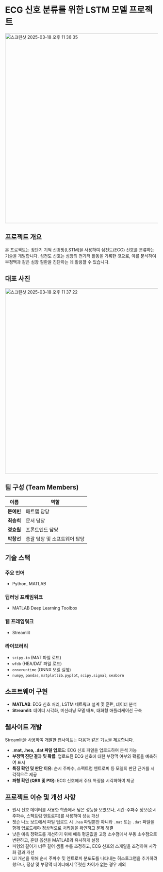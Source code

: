 # ECG 신호 분류를 위한 LSTM 모델 프로젝트

<img width="625" alt="스크린샷 2025-03-18 오후 11 36 35" src="https://github.com/user-attachments/assets/3befc779-d9d3-43cf-b1a4-3a8a0ffce029" />

## 프로젝트 개요
본 프로젝트는 장단기 기억 신경망(LSTM)을 사용하여 심전도(ECG) 신호를 분류하는 기술을 개발합니다. 심전도 신호는 심장의 전기적 활동을 기록한 것으로, 이를 분석하여 부정맥과 같은 심장 질환을 진단하는 데 활용할 수 있습니다.

## 대표 사진

<img width="610" alt="스크린샷 2025-03-18 오후 11 37 22" src="https://github.com/user-attachments/assets/25cdfd79-fdae-44d0-9ff7-85668566c20d" />

## 팀 구성 (Team Members)

| 이름     | 역할            |
|---------|---------------|
| **문예빈** | 매트랩 담당       |
| **최승희** | 문서 담당       |
| **정효원** | 프론트엔드 담당       |
| **박창선** | 총괄 담당 및 소프트웨어 담당 |

## 기술 스택
### 주요 언어
- Python, MATLAB

### 딥러닝 프레임워크
- MATLAB Deep Learning Toolbox

### 웹 프레임워크
- Streamlit

### 라이브러리
- `scipy.io` (MAT 파일 로드)
- `wfdb` (HEA/DAT 파일 로드)
- `onnxruntime` (ONNX 모델 실행)
- `numpy`, `pandas`, `matplotlib.pyplot`, `scipy.signal`, `seaborn`

## 소프트웨어 구현
- **MATLAB**: ECG 신호 처리, LSTM 네트워크 설계 및 훈련, 데이터 분석
- **Streamlit**: 데이터 시각화, 머신러닝 모델 배포, 대화형 애플리케이션 구축

## 웹사이트 개발
Streamlit을 사용하여 개발한 웹사이트는 다음과 같은 기능을 제공합니다.
- **.mat, .hea, .dat 파일 업로드**: ECG 신호 파일을 업로드하여 분석 가능
- **부정맥 진단 결과 및 확률**: 업로드된 ECG 신호에 대한 부정맥 여부와 확률을 예측하여 표시
- **특징 확인 및 판단 이유**: 순시 주파수, 스펙트럼 엔트로피 등 모델의 판단 근거를 시각적으로 제공
- **파형 확인 (QRS 및 P파)**: ECG 신호에서 주요 특징을 시각화하여 제공

## 프로젝트 이슈 및 개선 사항
- 원시 신호 데이터를 사용한 학습에서 낮은 성능을 보였으나, 시간-주파수 정보(순시 주파수, 스펙트럼 엔트로피)를 사용하여 성능 개선
- 젯슨 나노 보드에서 파일 업로드 시 `.hea` 파일뿐만 아니라 `.mat` 또는 `.dat` 파일을 함께 업로드해야 정상적으로 처리됨을 확인하고 문제 해결
- 낮은 예측 정확도를 개선하기 위해 예측 평균값을 고정 소수점에서 부동 소수점으로 변환하고, 훈련 옵션을 MATLAB과 유사하게 설정
- 파형의 길이가 너무 길어 샘플 수를 조정하고, ECG 신호의 스케일을 조정하여 시각화 결과 개선
- UI 개선을 위해 순시 주파수 및 엔트로피 분포도를 나타내는 히스토그램을 추가하려 했으나, 정상 및 부정맥 데이터에서 뚜렷한 차이가 없는 경우 제외

